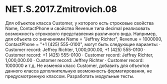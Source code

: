 # NET.S.2017.Zmitrovich.08
 
 Для объектов класса Customer, у которого есть строковые свойства Name, ContactPhone и свойство Revenue типа decimal
реализовать возможность строкового представления различного вида. Например, для объекта со значениями Name = "Jeffrey Richter", Revenue = 1000000, ContactPhone = "+1 (425) 555-0100", могут быть следующие варианты:
·          Customer record: Jeffrey Richter, 1,000,000.00, +1 (425) 555-0100
·          Customer record: +1 (425) 555-0100
·          Customer record: Jeffrey Richter, 1,000,000.00
·          Customer record: Jeffrey Richter
·          Customer record: 1000000 и т.д.
Не изменяя класс Customer, добавить для объектов данного класса дополнительную возможность форматирования, не предусмотренную классом. Разработать модульные тесты.
